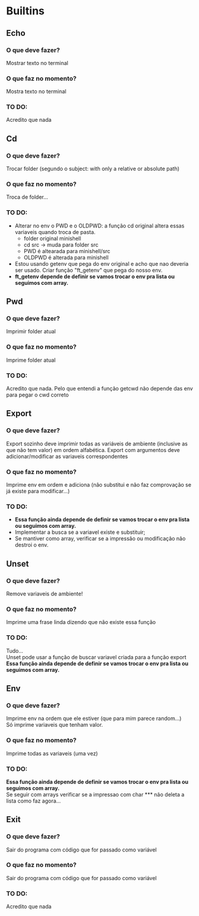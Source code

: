 # Builtins

## Echo
### O que deve fazer?
Mostrar texto no terminal  
### O que faz no momento?
Mostra texto no terminal
### TO DO:
Acredito que nada

## Cd
### O que deve fazer?
Trocar folder (segundo o subject: with only a relative or absolute path)  
### O que faz no momento?
Troca de folder...  
### TO DO:
- Alterar no env o PWD e o OLDPWD: a função cd original altera essas variaveis quando troca de pasta.
    - folder original minishell
    - cd src -> muda para folder src
    - PWD é altearada para minishell/src
    - OLDPWD é alterada para minishell
- Estou usando getenv que pega do env original e acho que nao deveria ser usado. Criar função "ft_getenv" que pega do nosso env.  
- **ft_getenv depende de definir se vamos trocar o env pra lista ou seguimos com array.**  
## Pwd
### O que deve fazer?
Imprimir folder atual  
### O que faz no momento?
Imprime folder atual  
### TO DO:
Acredito que nada. Pelo que entendi a função getcwd não depende das env para pegar o cwd correto  

## Export
### O que deve fazer?
Export sozinho deve imprimir todas as variáveis de ambiente (inclusive as que não tem valor) em ordem alfabética. Export com argumentos deve adicionar/modificar as variaveis correspondentes  
### O que faz no momento?
Imprime env em ordem e adiciona (não substitui e não faz comprovação se já existe para modificar...)  
### TO DO:
- **Essa função ainda depende de definir se vamos trocar o env pra lista ou seguimos com array.**  
- Implementar a busca se a variavel existe e substituir;  
- Se mantiver como array, verificar se a impressão ou modificação não destroi o env.  

## Unset
### O que deve fazer?
Remove variaveis de ambiente!  
### O que faz no momento?
Imprime uma frase linda dizendo que não existe essa função  
### TO DO:
Tudo...  
Unset pode usar a função de buscar variavel criada para a função export  
**Essa função ainda depende de definir se vamos trocar o env pra lista ou seguimos com array.**  

## Env
### O que deve fazer?
Imprime env na ordem que ele estiver (que para mim parece random...)  
Só imprime variaveis que tenham valor.  
### O que faz no momento?
Imprime todas as variaveis (uma vez)  
### TO DO:
**Essa função ainda depende de definir se vamos trocar o env pra lista ou seguimos com array.**  
Se seguir com arrays verificar se a impressao com char *** não deleta a lista como faz agora...  

## Exit
### O que deve fazer?
Sair do programa com código que for passado como variável  
### O que faz no momento?
Sair do programa com código que for passado como variável  
### TO DO:
Acredito que nada  

